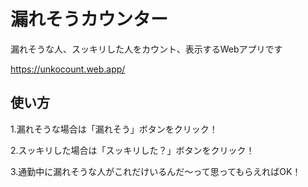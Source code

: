 # 漏れそうカウンター

漏れそうな人、スッキリした人をカウント、表示するWebアプリです

https://unkocount.web.app/

## 使い方

1.漏れそうな場合は「漏れそう」ボタンをクリック！

2.スッキリした場合は「スッキリした？」ボタンをクリック！

3.通勤中に漏れそうな人がこれだけいるんだ～って思ってもらえればOK！
